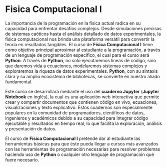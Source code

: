 # Fisica Computacional I

La importancia de la programación en la física actual radica en su capacidad para enfrentar desafíos complejos. Desde simulaciones precisas de sistemas caóticos hasta el análisis detallado de datos experimentales, la física computacional nos brinda una plataforma versátil para convertir la teoría en resultados tangibles. El curso de **Física Computacional I** tiene como objetivo principal aproximar al estudiante a la programación, a través de un lenguaje de programación específico, el cual para el curso será **Python**. A través de **Python**, no solo ejecutaremos líneas de código, sino que daremos vida a ecuaciones, modelaremos sistemas complejos y exploraremos la riqueza de datos experimentales. **Python**, con su sintaxis clara y su amplio ecosistema de bibliotecas, se convierte en nuestro aliado fundamental.

Este curso se desarrollará mediante el uso del **cuaderno Jupyter** (**Jupyter Notebook** en inglés), la cual es una aplicación web interactiva que permite crear y compartir documentos que contienen código en vivo, ecuaciones, visualizaciones y texto explicativo. Estos cuadernos son especialmente populares en la comunidad de programadores, científicos de datos, ingenieros y académicos debido a su capacidad para integrar código ejecutable y resultados en tiempo real, lo que facilita la exploración, análisis y presentación de datos.

El curso de **Física Computacional I** pretende dar al estudiante las herramientas básicas para que éste pueda llegar a cursos más avanzados con las herramientas de programación necesarias para resolver problemas haciendo uso de **Python** o cualquier otro lenguaje de programación que fuere necesario.
